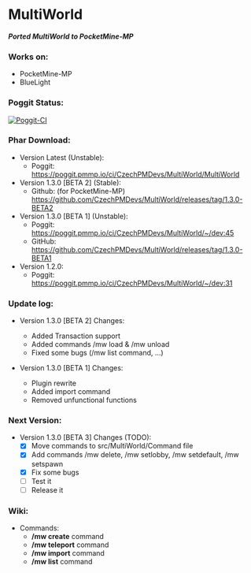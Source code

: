 # MultiWorld

_**Ported MultiWorld to PocketMine-MP**_

### Works on:
  - PocketMine-MP
  - BlueLight

### Poggit Status:

[![Poggit-CI](https://poggit.pmmp.io/ci.badge/CzechPMDevs/MultiWorld/MultiWorld)](https://poggit.pmmp.io/ci/CzechPMDevs/MultiWorld/MultiWorld)

### Phar Download:
- Version Latest (Unstable):
    - Poggit: https://poggit.pmmp.io/ci/CzechPMDevs/MultiWorld/MultiWorld
- Version 1.3.0 [BETA 2] (Stable):
    - Github: (for PocketMine-MP) https://github.com/CzechPMDevs/MultiWorld/releases/tag/1.3.0-BETA2
- Version 1.3.0 [BETA 1] (Unstable):
    - Poggit: https://poggit.pmmp.io/ci/CzechPMDevs/MultiWorld/~/dev:45
    - GitHub: https://github.com/CzechPMDevs/MultiWorld/releases/tag/1.3.0-BETA1
- Version 1.2.0:
    - Poggit: https://poggit.pmmp.io/ci/CzechPMDevs/MultiWorld/~/dev:31
    
### Update log:

- Version 1.3.0 [BETA 2] Changes:
    - Added Transaction support
    - Added commands /mw load & /mw unload
    - Fixed some bugs (/mw list command, ...)

- Version 1.3.0 [BETA 1] Changes:
    - Plugin rewrite
    - Added import command
    - Removed unfunctional functions
  
### Next Version:

- Version 1.3.0 [BETA 3] Changes (TODO):
    - [x] Move commands to src/MultiWorld/Command file
    - [x] Add commands /mw delete, /mw setlobby, /mw setdefault, /mw setspawn
    - [x] Fix some bugs
    - [ ] Test it
    - [ ] Release it
  
### Wiki:

- Commands:
  - **/mw create** command
  - **/mw teleport** command
  - **/mw import** command
  - **/mw list** command
